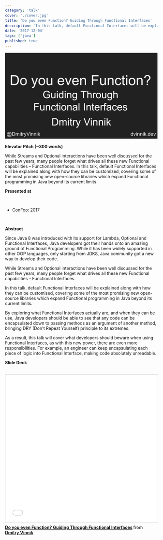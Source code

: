 ```yaml
---
category: 'talk'
cover: './cover.jpg'
title: 'Do you even Function? Guiding Through Functional Interfaces'
description: 'In this talk, default Functional Interfaces will be explained along with how they can be customized.'
date: '2017-12-04'
tags: ['java']
published: true
---
```

![cover](./cover.jpg)

**Elevator Pitch (~300 words)**

While Streams and Optional interactions have been well discussed for the past few years, many people forget what drives all these new Functional capabilities – Functional Interfaces.
In this talk, default Functional Interfaces will be explained along with how they can be customized, covering some of the most promising new open-source libraries which expand Functional programming in Java beyond its current limits.

**Presented at**

<br>

- [ConFoo: 2017](http://dvinnik.dev/events/2017/confoo/)

<br>

**Abstract**
 
Since Java 8 was introduced with its support for Lambda, Optional and Functional Interfaces, Java developers got their hands onto an amazing ground of Functional Programming. While it has been widely supported in other OOP languages, only starting from JDK8, Java community got a new way to develop their code.

While Streams and Optional interactions have been well discussed for the past few years, many people forget what drives all these new Functional capabilities – Functional Interfaces.

In this talk, default Functional Interfaces will be explained along with how they can be customised, covering some of the most promising new open-source libraries which expand Functional programming in Java beyond its current limits.

By exploring what Functional Interfaces actually are, and when they can be use, Java developers should be able to see that any code can be encapsulated down to passing methods as an argument of another method, bringing DRY (Don't Repeat Yourself) principle to its extremes.

As a result, this talk will cover what developers should beware when using Functional Interfaces, as with this new power, there are even more responsibilities. For example, an engineer can keep encapsulating each piece of logic into Functional Interface, making code absolutely unreadable.

**Slide Deck**

<br>

<iframe src="//www.slideshare.net/slideshow/embed_code/key/L4XZo2QPB5OAvK" width="595" height="485" frameborder="0" marginwidth="0" marginheight="0" scrolling="no" style="border:1px solid #CCC; border-width:1px; margin-bottom:5px; max-width: 100%;" allowfullscreen> </iframe> <div style="margin-bottom:5px"> <strong> <a href="//www.slideshare.net/DmitryVinnik1/do-you-even-function-guiding-through-functional-interfaces" title="Do you even Function? Guiding Through Functional Interfaces" target="_blank">Do you even Function? Guiding Through Functional Interfaces</a> </strong> from <strong><a href="//www.slideshare.net/DmitryVinnik1" target="_blank">Dmitry Vinnik</a></strong> </div>
